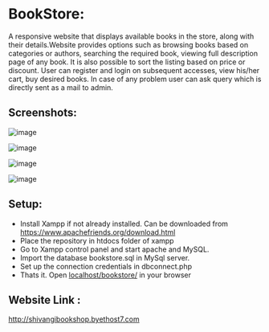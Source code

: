 # BookStore:
A responsive website that displays available books in the store, along with their details.Website provides options such as browsing books based on categories or authors, searching the required book, viewing full description page of any book. It is also possible to sort the listing based on price or discount. User can register and login on subsequent accesses, view his/her cart, buy desired books. In case of any problem user can ask query which is directly sent as a mail to admin.

## Screenshots:
![image](https://github.com/lakshmii07/Online-Bookstore/assets/108820383/5e12a9bc-4cc9-4293-8910-83f541df03d9)

![image](https://github.com/lakshmii07/Online-Bookstore/assets/108820383/39123fde-b274-4ce4-b4c6-cb2b65b0ca1f)

![image](https://github.com/lakshmii07/Online-Bookstore/assets/108820383/d94638e2-a06e-4518-8fb5-c4caf372c38a)

![image](https://github.com/lakshmii07/Online-Bookstore/assets/108820383/4c6e0e6e-260b-438a-85c4-0045829e86eb)

## Setup:
* Install Xampp if not already installed. Can be downloaded from https://www.apachefriends.org/download.html
* Place the repository in htdocs folder of xampp
* Go to Xampp control panel and start apache and MySQL.
* Import the database bookstore.sql in MySql server.
* Set up the connection credentials in dbconnect.php </br>
* Thats it. Open <a href="http://localhost/bookstore/">localhost/bookstore/</a> in your browser

## Website Link :
<a href="http://shivangibookshop.byethost7.com">http://shivangibookshop.byethost7.com</a>

